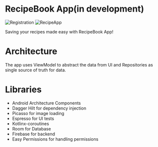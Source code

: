 # RecipeBook App(in development)
![Registration](https://user-images.githubusercontent.com/41818139/92394714-b40ea300-f12a-11ea-8ccf-443117d84a9f.jpg)
![RecipeApp](https://user-images.githubusercontent.com/41818139/92394351-0f8c6100-f12a-11ea-84ae-6e8b4958546e.jpg)

Saving your recipes made easy with RecipeBook App!
# Architecture
The app uses ViewModel to abstract the data from UI and Repositories as single source of truth for data. 
# Libraries
* Android Architecture Components
* Dagger Hilt for dependency injection
* Picasso for image loading
* Espresso for UI tests
* Kotlinx-coroutines
* Room for Database
* Firebase for backend
* Easy Permissions for handling permissions
